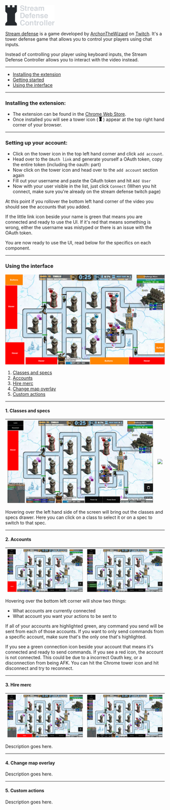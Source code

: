 <img src="readme-images/logo.png" width="156" heigh="64">
<br>

[Stream defense](https://www.twitch.tv/archonthewizard) is a game developed by [ArchonTheWizard](https://www.twitch.tv/archonthewizard) on [Twitch](https://www.twitch.tv/). It's a tower defense game that allows you to control your players using chat inputs.

Instead of controlling your player using keyboard inputs, the Stream Defense Controller allows you to interact with the video instead.

----

* [Installing the extension]()
* [Getting started]()
* [Using the interface]()

----

### Installing the extension:

* The extension can be found in the [Chrome Web Store](https://chrome.google.com/webstore/detail/stream-defense-controller/kdnmeicbpnbfjhoeofjpglbfcmhepdga?hl=en).
* Once installed you will see a tower icon ( <img src="readme-images/tower-icon.png" width="8" heigh="8"> ) appear at the top right hand corner of your browser.

----

### Setting up your account:

* Click on the tower icon in the top left hand corner and click `add account`.
* Head over to the `OAuth link` and generate yourself a OAuth token, copy the entire token (including the oauth: part)
* Now click on the tower icon and head over to the `add account` section again
* Fill out your username and paste the OAuth token and hit `Add User`
* Now with your user visible in the list, just click `Connect` (When you hit connect, make sure you're already on the stream defense twitch page)

At this point if you rollover the bottom left hand corner of the video you should see the accounts that you added. 

If the little link icon beside your name is green that means you are connected and ready to use the UI. If it's red that means something is wrong, either the username was mistyped or there is an issue with the OAuth token.

You are now ready to use the UI, read below for the specifics on each component.

----

### Using the interface

![](readme-images/hovers.jpg)

1. [Classes and specs](#1-classes-and-specs)
2. [Accounts](#2-accounts)
3. [Hire merc](#3-hire-merc)
4. [Change map overlay](#4-change-map-overlay)
5. [Custom actions](#5-custom-actions)

----

#### 1. Classes and specs

|![](readme-images/classes-and-specs-hitarea.jpg)|![](readme-images/classes.gif)|
|---|---|

Hovering over the left hand side of the screen will bring out the classes and specs drawer. Here you can click on a class to select it or on a spec to switch to that spec.

----

#### 2. Accounts

|![](readme-images/accounts-hitarea.jpg)|![](readme-images/accounts-popout.jpg)|
|---|---|

Hovering over the bottom left corner will show two things:

* What accounts are currently connected
* What account you want your actions to be sent to

If all of your accounts are highlighted green, any command you send will be sent from each of those accounts. If you want to only send commands from a specific account, make sure that's the only one that's highlighted.

If you see a green connection icon beside your account that means it's connected and ready to send commands. If you see a red icon, the account is not connected. This could be due to a incorrect Oauth key, or a disconnection from being AFK. You can hit the Chrome tower icon and hit disconnect and try to reconnect.

----

#### 3. Hire merc

|![](readme-images/merc-hitarea.jpg)|![](readme-images/merc-popout.jpg)|
|---|---|

Description goes here.

----

#### 4. Change map overlay

Description goes here.

----

#### 5. Custom actions

Description goes here.